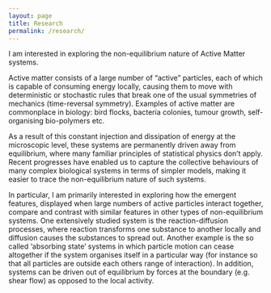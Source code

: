 ```yaml
---
layout: page
title: Research
permalink: /research/
---
```


I am interested in exploring the non-equilibrium nature of Active Matter systems. 

Active matter consists of a large number of “active” particles, each of which is capable of consuming energy locally, causing them to move with deterministic or stochastic rules that break one of the usual symmetries of mechanics (time-reversal symmetry). Examples of active matter are commonplace in biology: bird flocks, bacteria colonies, tumour growth, self-organising bio-polymers etc.

As a result of this constant injection and dissipation of energy at the microscopic level, these systems are permanently driven away from equilibrium, where many familiar principles of statistical physics don’t apply. Recent progresses have enabled us to capture the collective behaviours of many complex biological systems in terms of simpler models, making it easier to trace the non-equilibrium nature of such systems.


In particular, I am primarily interested in exploring how the emergent features, displayed when large numbers of active particles interact together, compare and contrast with similar features in other types of non-equilibrium systems. One extensively studied system is the reaction-diffusion processes, where reaction transforms one substance to another locally and diffusion causes the substances to spread out. Another example is the so called ‘absorbing state’ systems in which particle motion can cease altogether if the system organises itself in a particular way (for instance so that all particles are outside each others range of interaction). In addition, systems can be driven out of equilibrium by forces at the boundary (e.g. shear flow) as opposed to the local activity.